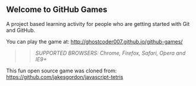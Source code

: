 ## Welcome to GitHub Games

A project based learning activity for people who are getting started with Git and GitHub.

You can play the game at: http://ghostcoder007.github.io/github-games/

>> _*SUPPORTED BROWSERS*: Chrome, Firefox, Safari, Opera and IE9+_

This fun open source game was cloned from: https://github.com/jakesgordon/javascript-tetris
